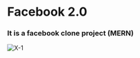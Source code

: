 # Facebook 2.0
### It is a facebook clone project (MERN)

<img src="https://i.ibb.co/TWhqL7Z/X-1.png" alt="X-1" border="0">
